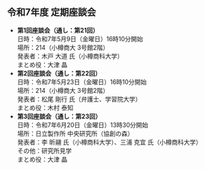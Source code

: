 ## 令和7年度 定期座談会

- **第1回座談会（通し：第21回）**  
	日時：令和7年5月9日（金曜日）16時10分開始  
	場所：214（小樽商大 3号館2階）  
	発表者：木戸 大道 氏（小樽商科大学）  
	まとめ役：大津 晶
- **第2回座談会（通し：第22回）**  
	日時：令和7年5月23日（金曜日）16時10分開始  
	場所：214（小樽商大 3号館2階）  
	発表者：松尾 剛行 氏（弁護士、学習院大学）  
	まとめ役：木村 泰知
- **第3回座談会（通し：第23回）**  
	日時：令和7年6月20日（金曜日）13時30分開始  
	場所：日立製作所 中央研究所（協創の森）  
	発表者：李 昕翮 氏（小樽商科大学）、三浦 克宜 氏（小樽商科大学）  
	その他：研究所見学  
	まとめ役：大津 晶
